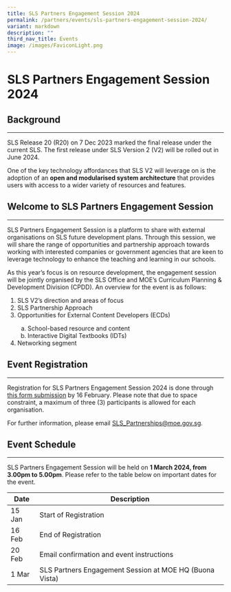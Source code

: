 ```yaml
---
title: SLS Partners Engagement Session 2024
permalink: /partners/events/sls-partners-engagement-session-2024/
variant: markdown
description: ""
third_nav_title: Events
image: /images/FaviconLight.png
---
```

<h1>SLS Partners Engagement Session 2024</h1>
<h2>Background</h2>
<hr>
<p>SLS Release 20 (R20) on 7 Dec 2023 marked the final release under the current SLS. The first release under SLS Version 2 (V2) will be rolled out in June 2024.</p>
<p>One of the key technology affordances that SLS V2 will leverage on is the adoption of an <strong>open and modularised system architecture</strong> that provides users with access to a wider variety of resources and features.</p>
<h2>Welcome to SLS Partners Engagement Session</h2>
<hr>
<p>SLS Partners Engagement Session is a platform to share with external organisations on SLS future development plans. Through this session, we will share the range of opportunities and partnership approach towards working with interested companies or government agencies that are keen to leverage technology to enhance the teaching and learning in our schools.</p>
<p>As this year’s focus is on resource development, the engagement session will be jointly organised by the SLS Office and MOE’s Curriculum Planning &amp; Development Division (CPDD). An overview for the event is as follows:</p>
<ol>
<li>SLS V2’s direction and areas of focus</li>
<li>SLS Partnership Approach</li>
<li>Opportunities for External Content Developers (ECDs)</li>
<ol type="a">
<li>School-based resource and content</li>
<li>Interactive Digital Textbooks (IDTs)</li>
</ol>
<li>Networking segment</li>
</ol>
<h2>Event Registration</h2>
<hr>
<p>Registration for SLS Partners Engagement Session 2024 is done through <a target="_blank" href="https://www.go.gov.sg/slspes2024">this form submission</a> by 16 February. Please note that due to space constraint, a maximum of three (3) participants is allowed for each organisation.</p>
<p>For further information, please email <a target="_blank" href="mailto:SLS_Partnerships@moe.gov.sg">SLS_Partnerships@moe.gov.sg</a>.</p>
<h2> Event Schedule</h2>
<hr>
<p>SLS Partners Engagement Session will be held on <strong>1 March 2024, from 3.00pm to 5.00pm</strong>. Please refer to the table below on important dates for the event.</p>
<table>
  <thead>
    <tr>
      <th>Date</th>
      <th>Description</th>
    </tr>
  </thead>
  <tbody>
    <tr>
      <td>15 Jan</td>
      <td>Start of Registration</td>
    </tr>
    <tr>
      <td>16 Feb</td>
      <td>End of Registration</td>
    </tr>
    <tr>
      <td>20 Feb</td>
      <td>Email confirmation and event instructions</td>
    </tr>
    <tr>
      <td>1 Mar</td>
      <td>SLS Partners Engagement Session at MOE HQ (Buona Vista)</td>
    </tr>
  </tbody>
</table>